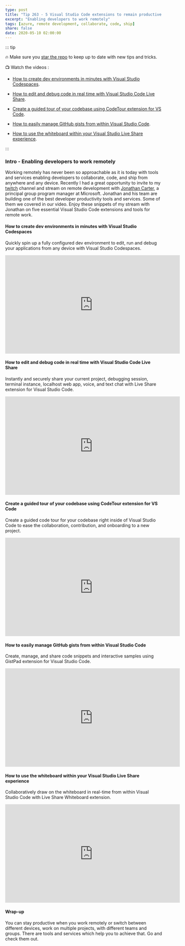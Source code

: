 ```yaml
---
type: post
title: "Tip 263 - 5 Visual Studio Code extensions to remain productive while working remote"
excerpt: "Enabling developers to work remotely"
tags: [azure, remote development, collaborate, code, ship]
share: false
date: 2020-05-10 02:00:00
---
```


::: tip 

:fire: Make sure you [star the repo](http://azuredev.tips?WT.mc_id=azure-azuredevtips-micrum) to keep up to date with new tips and tricks.

:tv: Watch the videos : 

* [How to create dev environments in minutes with Visual Studio Codespaces](https://www.youtube.com/watch?v=wgkgFpRCB60&list=PLLasX02E8BPCNCK8Thcxu-Y-XcBUbhFWC&index=2&t=22s?WT.mc_id=youtube-azuredevtips-micrum).

* [How to edit and debug code in real time with Visual Studio Code Live Share](https://www.youtube.com/watch?v=WFbSejNQ1bc&list=PLLasX02E8BPCNCK8Thcxu-Y-XcBUbhFWC&index=3&t=29s?WT.mc_id=youtube-azuredevtips-micrum).

* [Create a guided tour of your codebase using CodeTour extension for VS Code](https://www.youtube.com/watch?v=8MWz1BcspNM&list=PLLasX02E8BPCNCK8Thcxu-Y-XcBUbhFWC&index=6&t=14s?WT.mc_id=youtube-azuredevtips-micrum).

* [How to easily manage GitHub gists from within Visual Studio Code](https://www.youtube.com/watch?v=8OwBv7-TuQ0&list=PLLasX02E8BPCNCK8Thcxu-Y-XcBUbhFWC&index=5&t=20s?WT.mc_id=youtube-azuredevtips-micrum).

* [How to use the whiteboard within your Visual Studio Live Share experience](https://www.youtube.com/watch?v=EzjYtsX5LgI&list=PLLasX02E8BPCNCK8Thcxu-Y-XcBUbhFWC&index=4&t=11s?WT.mc_id=youtube-azuredevtips-micrum).

:::

### Intro - Enabling developers to work remotely

Working remotely has never been so approachable as it is today with tools and services enabling developers to collaborate, code, and ship from anywhere and any device. Recently I had a great opportunity to invite to my [twitch](https://www.twitch.tv/mbcrump?WT.mc_id=other-azuredevtips-micrum) channel and stream on remote development with [Jonathan Carter](https://twitter.com/LostInTangent?WT.mc_id=other-azuredevtips-micrum), a principal group program manager at Microsoft. Jonathan and his team are building one of the best developer productivity tools and services. Some of them we covered in our video. Enjoy these snippets of my stream with Jonathan on five essential Visual Studio Code extensions and tools for remote work.
 
#### How to create dev environments in minutes with Visual Studio Codespaces

Quickly spin up a fully configured dev environment to edit, run and debug your applications from any device with Visual Studio Codespaces.

<iframe width="560" height="315" src="https://www.youtube.com/embed/wgkgFpRCB60" frameborder="0" allow="accelerometer; autoplay; encrypted-media; gyroscope; picture-in-picture" allowfullscreen></iframe>

#### How to edit and debug code in real time with Visual Studio Code Live Share

Instantly and securely share your current project, debugging session, terminal instance, localhost web app, voice, and text chat with Live Share extension for Visual Studio Code.

<iframe width="560" height="315" src="https://www.youtube.com/embed/WFbSejNQ1bc" frameborder="0" allow="accelerometer; autoplay; encrypted-media; gyroscope; picture-in-picture" allowfullscreen></iframe>

#### Create a guided tour of your codebase using CodeTour extension for VS Code

Create a guided code tour for your codebase right inside of Visual Studio Code to ease the collaboration, contribution, and onboarding to a new project. 

<iframe width="560" height="315" src="https://www.youtube.com/embed/8MWz1BcspNM" frameborder="0" allow="accelerometer; autoplay; encrypted-media; gyroscope; picture-in-picture" allowfullscreen></iframe>

#### How to easily manage GitHub gists from within Visual Studio Code

Create, manage, and share code snippets and interactive samples using GistPad extension for Visual Studio Code.

<iframe width="560" height="315" src="https://www.youtube.com/embed/8OwBv7-TuQ0" frameborder="0" allow="accelerometer; autoplay; encrypted-media; gyroscope; picture-in-picture" allowfullscreen></iframe>

#### How to use the whiteboard within your Visual Studio Live Share experience

Collaboratively draw on the whiteboard in real-time from within Visual Studio Code with Live Share Whiteboard extension. 

<iframe width="560" height="315" src="https://www.youtube.com/embed/EzjYtsX5LgI" frameborder="0" allow="accelerometer; autoplay; encrypted-media; gyroscope; picture-in-picture" allowfullscreen></iframe>

#### Wrap-up

You can stay productive when you work remotely or switch between different devices, work on multiple projects, with different teams and groups. There are tools and services which help you to achieve that. Go and check them out. 
 
